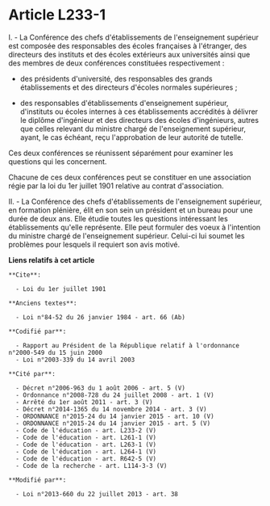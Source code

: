 # Article L233-1

I. - La Conférence des chefs d'établissements de l'enseignement supérieur est composée des responsables des écoles françaises
à l'étranger, des directeurs des instituts et des écoles extérieurs aux universités ainsi que des membres de deux conférences
constituées respectivement :

- des présidents d'université, des responsables des grands établissements et des directeurs d'écoles normales supérieures ;

- des responsables d'établissements d'enseignement supérieur, d'instituts ou écoles internes à ces établissements accrédités
à délivrer le diplôme d'ingénieur et des directeurs des écoles d'ingénieurs, autres que celles relevant du ministre chargé de
l'enseignement supérieur, ayant, le cas échéant, reçu l'approbation de leur autorité de tutelle. 

Ces deux conférences se réunissent séparément pour examiner les questions qui les concernent. 

Chacune de ces deux conférences peut se constituer en une association régie par la loi du 1er juillet 1901 relative au
contrat d'association. 

II. - La Conférence des chefs d'établissements de l'enseignement supérieur, en formation plénière, élit en son sein un
président et un bureau pour une durée de deux ans. Elle étudie toutes les questions intéressant les établissements qu'elle
représente. Elle peut formuler des voeux à l'intention du ministre chargé de l'enseignement supérieur. Celui-ci lui soumet
les problèmes pour lesquels il requiert son avis motivé.

**Liens relatifs à cet article**

	**Cite**:

	  - Loi du 1er juillet 1901

	**Anciens textes**:

	  - Loi n°84-52 du 26 janvier 1984 - art. 66 (Ab)

	**Codifié par**:

	  - Rapport au Président de la République relatif à l'ordonnance n°2000-549 du 15 juin 2000
	  - Loi n°2003-339 du 14 avril 2003

	**Cité par**:

	  - Décret n°2006-963 du 1 août 2006 - art. 5 (V)
	  - Ordonnance n°2008-728 du 24 juillet 2008 - art. 1 (V)
	  - Arrêté du 1er août 2011 - art. 3 (V)
	  - Décret n°2014-1365 du 14 novembre 2014 - art. 3 (V)
	  - ORDONNANCE n°2015-24 du 14 janvier 2015 - art. 10 (V)
	  - ORDONNANCE n°2015-24 du 14 janvier 2015 - art. 5 (V)
	  - Code de l'éducation - art. L233-2 (V)
	  - Code de l'éducation - art. L261-1 (V)
	  - Code de l'éducation - art. L263-1 (V)
	  - Code de l'éducation - art. L264-1 (V)
	  - Code de l'éducation - art. R642-5 (V)
	  - Code de la recherche - art. L114-3-3 (V)

	**Modifié par**:

	  - Loi n°2013-660 du 22 juillet 2013 - art. 38
